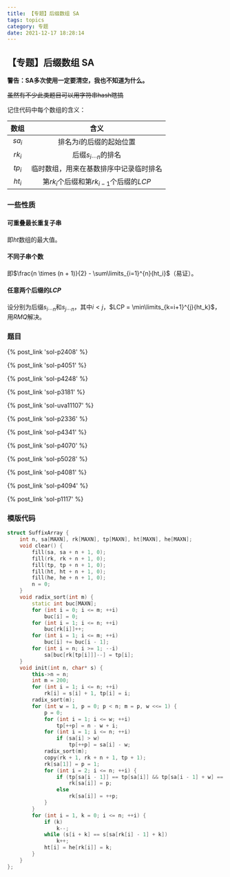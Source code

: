 ```yaml
---
title: 【专题】后缀数组 SA
tags: topics
category: 专题
date: 2021-12-17 18:28:14
---
```


## 【专题】后缀数组 SA

**警告：SA多次使用一定要清空，我也不知道为什么。**

~~虽然有不少此类题目可以用字符串hash瞎搞~~

记住代码中每个数组的含义：

| 数组 | 含义 |
| :-: | :-: |
| $sa_i$ | 排名为$i$的后缀的起始位置 |
| $rk_i$ | 后缀$s_{i \cdots n}$的排名 |
| $tp_i$ | 临时数组，用来在基数排序中记录临时排名 |
| $ht_i$ | 第$rk_i$个后缀和第$rk_{i-1}$个后缀的$LCP$ |

<!-- more -->
### 一些性质

#### 可重叠最长重复子串

即$ht$数组的最大值。

#### 不同子串个数

即$\frac{n \times (n + 1)}{2} - \sum\limits_{i=1}^{n}{ht_i}$（易证）。

#### 任意两个后缀的$LCP$

设分别为后缀$s_{i \cdots n}$和$s_{j \cdots n}$，其中$i \lt j$，$LCP = \min\limits_{k=i+1}^{j}{ht_k}$，用$RMQ$解决。

### 题目

{% post_link 'sol-p2408' %} </br>

{% post_link 'sol-p4051' %} </br>

{% post_link 'sol-p4248' %} </br>

{% post_link 'sol-p3181' %} </br>

{% post_link 'sol-uva11107' %} </br>

{% post_link 'sol-p2336' %} </br>

{% post_link 'sol-p4341' %} </br>

{% post_link 'sol-p4070' %} </br>

{% post_link 'sol-p5028' %} </br>

{% post_link 'sol-p4081' %} </br>

{% post_link 'sol-p4094' %} </br>

{% post_link 'sol-p1117' %}

### 模版代码
```cpp
struct SuffixArray {
    int n, sa[MAXN], rk[MAXN], tp[MAXN], ht[MAXN], he[MAXN];
    void clear() {
        fill(sa, sa + n + 1, 0);
        fill(rk, rk + n + 1, 0);
        fill(tp, tp + n + 1, 0);
        fill(ht, ht + n + 1, 0);
        fill(he, he + n + 1, 0);
        n = 0;
    }
    void radix_sort(int m) {
        static int buc[MAXN];
        for (int i = 0; i <= m; ++i)
            buc[i] = 0;
        for (int i = 1; i <= n; ++i)
            buc[rk[i]]++;
        for (int i = 1; i <= m; ++i)
            buc[i] += buc[i - 1];
        for (int i = n; i >= 1; --i)
            sa[buc[rk[tp[i]]]--] = tp[i];
    }
    void init(int n, char* s) {
        this->n = n;
        int m = 200;
        for (int i = 1; i <= n; ++i)
            rk[i] = s[i] + 1, tp[i] = i;
        radix_sort(m);
        for (int w = 1, p = 0; p < n; m = p, w <<= 1) {
            p = 0;
            for (int i = 1; i <= w; ++i)
                tp[++p] = n - w + i;
            for (int i = 1; i <= n; ++i)
                if (sa[i] > w)
                    tp[++p] = sa[i] - w;
            radix_sort(m);
            copy(rk + 1, rk + n + 1, tp + 1);
            rk[sa[1]] = p = 1;
            for (int i = 2; i <= n; ++i) {
                if (tp[sa[i - 1]] == tp[sa[i]] && tp[sa[i - 1] + w] == tp[sa[i] + w])
                    rk[sa[i]] = p;
                else
                    rk[sa[i]] = ++p;
            }
        }
        for (int i = 1, k = 0; i <= n; ++i) {
            if (k)
                k--;
            while (s[i + k] == s[sa[rk[i] - 1] + k])
                k++;
            ht[i] = he[rk[i]] = k;
        }
    }
};
```